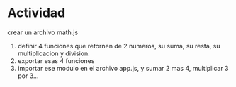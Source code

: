 # Actividad
crear un archivo math.js

1. definir 4 funciones que retornen de 2 numeros, su suma, su resta, su multiplicacion y division.
2. exportar esas 4 funciones
3. importar ese modulo en el archivo app.js, y sumar 2 mas 4, multiplicar 3 por 3...

